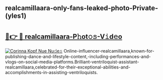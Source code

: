## realcamillaara-only-fans​-leaked-photo​-Private-(yles1)


# <h2><a href="https://mediaupload.pro?title=realcamillaara&ref=git">🔗👉 🔴 realcamillaara-P𝚑ot𝚘𝚜-V𝚒d𝚎o</a></h2>

[![Corinna Kopf Nue Nu𝚍e𝚜](https://i.imgur.com/0qMVB7G.gif)](https://mediaupload.pro?title=realcamillaara&ref=git)
Online-influencer-realcamillaara,known-for-publishing-dance-and-lifestyle-content,-including-performances-and-vlogs-on-social-media-platforms.Brilliant-ventriloquist-assistant-realcamillaara,celebrated-for-their-exceptional-abilities-and-accomplishments-in-assisting-ventriloquists.  